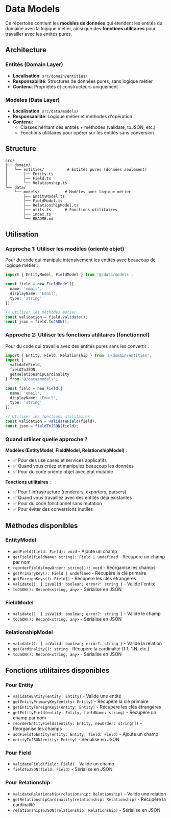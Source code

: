 # Data Models

Ce répertoire contient les **modèles de données** qui étendent les entités du domaine avec la logique métier, ainsi que des **fonctions utilitaires** pour travailler avec les entités pures.

## Architecture

### Entités (Domain Layer)
- **Localisation**: `src/domain/entities/`
- **Responsabilité**: Structures de données pures, sans logique métier
- **Contenu**: Propriétés et constructeurs uniquement

### Modèles (Data Layer)
- **Localisation**: `src/data/models/`
- **Responsabilité**: Logique métier et méthodes d'opération
- **Contenu**:
  - Classes héritant des entités + méthodes (validate, toJSON, etc.)
  - Fonctions utilitaires pour opérer sur les entités sans conversion

## Structure

```
src/
├── domain/
│   └── entities/          # Entités pures (données seulement)
│       ├── Entity.ts
│       ├── Field.ts
│       └── Relationship.ts
└── data/
    └── models/           # Modèles avec logique métier
        ├── EntityModel.ts
        ├── FieldModel.ts
        ├── RelationshipModel.ts
        ├── utils.ts      # Fonctions utilitaires
        ├── index.ts
        └── README.md
```

## Utilisation

### Approche 1: Utiliser les modèles (orienté objet)
Pour du code qui manipule intensivement les entités avec beaucoup de logique métier :

```typescript
import { EntityModel, FieldModel } from '@/data/models';

const field = new FieldModel({
  name: 'email',
  displayName: 'Email',
  type: 'string'
});

// Utiliser les méthodes métier
const validation = field.validate();
const json = field.toJSON();
```

### Approche 2: Utiliser les fonctions utilitaires (fonctionnel)
Pour du code qui travaille avec des entités pures sans les convertir :

```typescript
import { Entity, Field, Relationship } from '@/domain/entities';
import {
  validateField,
  fieldToJSON,
  getRelationshipCardinality
} from '@/data/models';

const field = new Field({
  name: 'email',
  displayName: 'Email',
  type: 'string'
});

// Utiliser les fonctions utilitaires
const validation = validateField(field);
const json = fieldToJSON(field);
```

### Quand utiliser quelle approche ?

**Modèles (EntityModel, FieldModel, RelationshipModel)** :
- ✅ Pour des use cases et services applicatifs
- ✅ Quand vous créez et manipulez beaucoup les données
- ✅ Pour du code orienté objet avec état mutable

**Fonctions utilitaires** :
- ✅ Pour l'infrastructure (renderers, exporters, parsers)
- ✅ Quand vous travaillez avec des entités déjà existantes
- ✅ Pour du code fonctionnel sans mutation
- ✅ Pour éviter des conversions inutiles

## Méthodes disponibles

### EntityModel
- `addField(field: Field): void` - Ajoute un champ
- `getField(fieldName: string): Field | undefined` - Récupère un champ par nom
- `reorderFields(newOrder: string[]): void` - Réorganise les champs
- `getPrimaryKey(): Field | undefined` - Récupère la clé primaire
- `getForeignKeys(): Field[]` - Récupère les clés étrangères
- `validate(): { isValid: boolean; error?: string }` - Valide l'entité
- `toJSON(): Record<string, any>` - Sérialise en JSON

### FieldModel
- `validate(): { isValid: boolean; error?: string }` - Valide le champ
- `toJSON(): Record<string, any>` - Sérialise en JSON

### RelationshipModel
- `validate(): { isValid: boolean; error?: string }` - Valide la relation
- `getCardinality(): string` - Récupère la cardinalité (1:1, 1:N, etc.)
- `toJSON(): Record<string, any>` - Sérialise en JSON

## Fonctions utilitaires disponibles

### Pour Entity
- `validateEntity(entity: Entity)` - Valide une entité
- `getEntityPrimaryKey(entity: Entity)` - Récupère la clé primaire
- `getEntityForeignKeys(entity: Entity)` - Récupère les clés étrangères
- `getEntityField(entity: Entity, fieldName: string)` - Récupère un champ par nom
- `reorderEntityFields(entity: Entity, newOrder: string[])` - Réorganise les champs
- `addFieldToEntity(entity: Entity, field: Field)` - Ajoute un champ
- `entityToJSON(entity: Entity)` - Sérialise en JSON

### Pour Field
- `validateField(field: Field)` - Valide un champ
- `fieldToJSON(field: Field)` - Sérialise en JSON

### Pour Relationship
- `validateRelationship(relationship: Relationship)` - Valide une relation
- `getRelationshipCardinality(relationship: Relationship)` - Récupère la cardinalité
- `relationshipToJSON(relationship: Relationship)` - Sérialise en JSON
